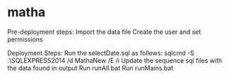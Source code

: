 # matha

Pre-deployment steps:
Import the data file
Create the user and set permissions

Deployment Steps:
Run the selectDate.sql as follows: sqlcmd -S .\SQLEXPRESS2014 /d MathaNew /E /i
Update the sequence sql files with the data found in output
Run runAll.bat
Run runMains.bat
